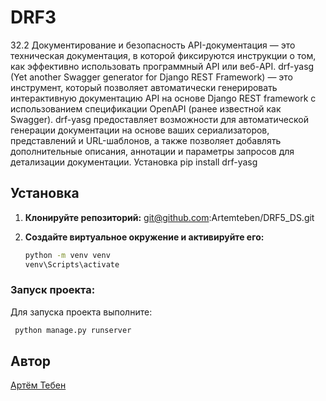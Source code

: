 # DRF3

32.2 Документирование и безопасность
API-документация — это техническая документация, в которой
фиксируются инструкции о том, как эффективно использовать
программный API или веб-API.
drf-yasg (Yet another Swagger generator for Django REST Framework) —
это инструмент, который позволяет автоматически генерировать интерактивную
документацию API на основе Django REST framework с использованием спецификации
OpenAPI (ранее известной как Swagger).
drf-yasg предоставляет возможности для автоматической генерации документации на
основе ваших сериализаторов, представлений и URL-шаблонов, а также позволяет добавлять
дополнительные описания, аннотации и параметры запросов для детализации документации.
Установка
pip install drf-yasg

## Установка

1. **Клонируйте репозиторий:**
   git@github.com:Artemteben/DRF5_DS.git

2. **Создайте виртуальное окружение и активируйте его:**
    ```sh
    python -m venv venv
    venv\Scripts\activate
    ```

### Запуск проекта:

Для запуска проекта выполните:

```sh
 python manage.py runserver    
```

## Автор

[Aртём Тебен](https://github.com/Artemteben)

